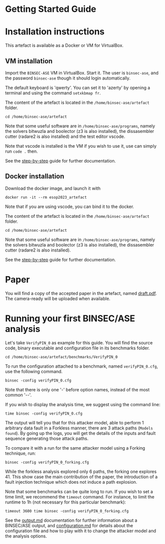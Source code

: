 Getting Started Guide
===

# Installation instructions

This artefact is available as a Docker or VM for VirtualBox.

## VM installation

Import the `BINSEC-ASE` VM in VirtualBox. Start it.
The user is `binsec-ase`, and the password `binsec-ase` though it should login automatically.

The default keyboard is 'qwerty'. You can set it to 'azerty' by opening a terminal and using the command `setxkbmap fr`.

The content of the artefact is located in the `/home/binsec-ase/artefact` folder.
```
cd /home/binsec-ase/artefact
```

Note that some useful software are in `/home/binsec-ase/programs`, namely the solvers bitwuzla and boolector (z3 is also installed), the dissasembler cutter (radare2 is also installed) and the test editor vscode.

Note that vscode is installed is the VM if you wish to use it, use can simply run `code .` then.

See the [step-by-step](./step_by_step.md) guide for further documentation.

## Docker installation

Download the docker image, and launch it with
```
docker run -it --rm esop2023_artefact
```
Note that if you are using vscode, you can bind it to the docker.

The content of the artefact is located in the `/home/binsec-ase/artefact` folder.
```
cd /home/binsec-ase/artefact
```

Note that some useful software are in `/home/binsec-ase/programs`, namely the solvers bitwuzla and boolector (z3 is also installed), the dissasembler cutter (radare2 is also installed).

See the [step-by-step](./step_by_step.md) guide for further documentation.

# Paper

You will find a copy of the accepted paper in the artefact, named [draft.pdf](./draft.pdf). The camera-ready will be uploaded when available.


# Running your first BINSEC/ASE analysis

Let's take `VerifyPIN_0` as example for this guide. You will find the source code, binary executable and configuration file in its benchmarks folder.
```
cd /home/binsec-ase/artefact/benchmarks/VerifyPIN_0
```

To run the configuration attached to a benchmark, named `verifyPIN_0.cfg`, use the following command.
```
binsec -config verifyPIN_0.cfg
```
Note that there is only one '-' before option names, instead of the most common '--'.

If you wish to display the analysis time, we suggest using the command line:
```
time binsec -config verifyPIN_0.cfg
```


The output will tell you that for this attacker model, able to perform 1 arbitrary data fault in a Forkless manner, there are 3 attack paths (`Models found`). By going up the logs, you will get the details of the inputs and fault sequence generating those attack paths.

To compare it with a run for the same attacker model using a Forking technique, run:
```
binsec -config verifyPIN_0_forking.cfg
```

While the forkless analysis explored only 6 paths, the forking one explores 41. 
This show case the main contribution of the paper, the introduction of a fault injection technique which does not induce a path explosion.

Note that some benchmarks can be quite long to run. If you wish to set a time limit, we recommend the `timeout` command. For instance, to limit the runtime to 1h (not necessary for this particular benchmark):
```
timeout 3600 time binsec -config verifyPIN_0_forking.cfg
```

See the [output.md](./docs/output.md) documentation for further information about a BINSEC/ASE output, and [configuration.md](./docs/configuration.md) for details about the configuration file and how to play with it to change the attacker model and the analysis options. 
